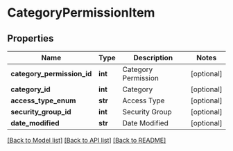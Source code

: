 # CategoryPermissionItem

## Properties
Name | Type | Description | Notes
------------ | ------------- | ------------- | -------------
**category_permission_id** | **int** | Category Permission | [optional] 
**category_id** | **int** | Category | [optional] 
**access_type_enum** | **str** | Access Type | [optional] 
**security_group_id** | **int** | Security Group | [optional] 
**date_modified** | **str** | Date Modified | [optional] 

[[Back to Model list]](../README.md#documentation-for-models) [[Back to API list]](../README.md#documentation-for-api-endpoints) [[Back to README]](../README.md)


